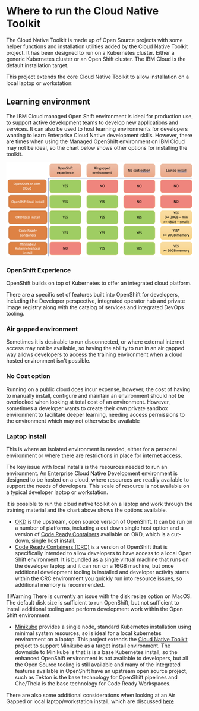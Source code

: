 # Where to run the Cloud Native Toolkit

The Cloud Native Toolkit is made up of Open Source projects with some helper functions and installation utilities added by the Cloud Native Toolkit project.  It has been designed to run on a Kubernetes cluster.  Either a generic Kubernetes cluster or an Open Shift cluster.  The IBM Cloud is the default installation target.

This project extends the core Cloud Native Toolkit to allow installation on a local laptop or workstation:

## Learning environment

The IBM Cloud managed Open Shift environment is ideal for production use, to support active development teams to develop new applications and services.  It can also be used to host learning environments for developers wanting to learn Enterprise Cloud Native development skills.  However, there are times when using the Managed OpenShift environment on IBM Cloud may not be ideal, so the chart below shows other options for installing the toolkit.

![Where to run the Cloud Native Toolkit](images/targetEnvironments.png)

### OpenShift Experience

OpenShift builds on top of Kubernetes to offer an integrated cloud platform.  

There are a specific set of features built into OpenShift for developers, including the Developer perspective, integrated operator hub and private image registry along with the catalog of services and integrated DevOps tooling.

### Air gapped environment

Sometimes it is desirable to run disconnected, or where external internet access may not be available, so having the ability to run in an air gapped way allows developers to access the training environment when a cloud hosted environment isn't possible.

### No Cost option

Running on a public cloud does incur expense, however, the cost of having to manually install, configure and maintain an environment should not be overlooked when looking at total cost of an environment.  However, sometimes a developer wants to create their own private sandbox environment to facilitate deeper learning, needing access permissions to the environment which may not otherwise be available

### Laptop install

This is where an isolated environment is needed, either for a personal environment or where there are restrictions in place for internet access.  

The key issue with local installs is the resources needed to run an environment.  An Enterprise Cloud Native Development environment is designed to be hosted on a cloud, where resources are readily available to support the needs of developers.  This scale of resource is not available on a typical developer laptop or workstation.

It is possible to run the cloud native toolkit on a laptop and work through the training material and the chart above shows the options available.

- [OKD](https://okd.io) is the upstream, open source version of OpenShift.  It can be run on a number of platforms, including a cut down single host option and a version of [Code Ready Containers](https://www.okd.io/crc.html) available on OKD, which is a cut-down, single host install.
- [Code Ready Containers (CRC)](https://developers.redhat.com/products/codeready-containers/overview) is a version of OpenShift that is specifically intended to allow developers to have access to a local Open Shift environment.  It is bundled as a single virtual machine that runs on the developer laptop and it can run on a 16GB machine, but once additional development tooling is installed and developer activity starts within the CRC environment you quickly run into resource issues, so additional memory is recommended.

!!!Warning
    There is currently an issue with the disk resize option on MacOS.  The default disk size is sufficient to run OpenShift, but not sufficient to install additional tooling and perform development work within the Open Shift environment.

- [Minikube](https://minikube.sigs.k8s.io/docs/) provides a single node, standard Kubernetes installation using minimal system resources, so is ideal for a local kubernetes environment on a laptop.  This project extends the [Cloud Native Toolkit](https://cloudnativetoolkit.dev) project to support Minikube as a target install environment.  The downside to Minikube is that is is a base Kubernetes install, so the enhanced OpenShift environment is not available to developers, but all the Open Source tooling is still available and many of the integrated features available in OpenShift have an upstream open source project, such as Tekton is the base technology for OpenShift pipelines and Che/Theia is the base technology for Code Ready Workspaces.

There are also some additional considerations when looking at an Air Gapped or local laptop/workstation install, which are discussed [here](localCloudNativeToolkit.md)
